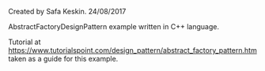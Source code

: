 Created by Safa Keskin.
24/08/2017


AbstractFactoryDesignPattern example written in C++ language.

Tutorial at https://www.tutorialspoint.com/design_pattern/abstract_factory_pattern.htm
taken as a guide for this example.
